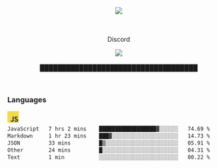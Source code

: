 <p align="center">
  <img src="https://lewd.pics/p/Nlws.png">
</p>
‎<p align="center">Discord</p>

<p align="center">
  <img src="https://discord.c99.nl/widget/theme-2/287977955240706060.png">
</p>

<p align="center">████████████████████████████████████</p></br>

### Languages

<img align="left" alt="JavaScript" width="26px" src="https://raw.githubusercontent.com/github/explore/80688e429a7d4ef2fca1e82350fe8e3517d3494d/topics/javascript/javascript.png" /></br>

<!--START_SECTION:waka-->
```text
JavaScript   7 hrs 2 mins    ██████████████████▓░░░░░░   74.69 % 
Markdown     1 hr 23 mins    ███▓░░░░░░░░░░░░░░░░░░░░░   14.73 % 
JSON         33 mins         █▒░░░░░░░░░░░░░░░░░░░░░░░   05.91 % 
Other        24 mins         █░░░░░░░░░░░░░░░░░░░░░░░░   04.31 % 
Text         1 min           ░░░░░░░░░░░░░░░░░░░░░░░░░   00.22 % 
```
<!--END_SECTION:waka-->
